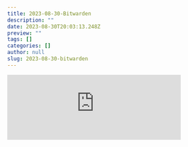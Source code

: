 ```yaml
---
title: 2023-08-30-Bitwarden
description: ""
date: 2023-08-30T20:03:13.248Z
preview: ""
tags: []
categories: []
author: null
slug: 2023-08-30-bitwarden
---
```

<iframe src="https://mastodontech.de/@larnius/110980348254746074/embed" class="mastodon-embed" style="max-width: 100%; border: 0" width="400" allowfullscreen="allowfullscreen"></iframe><script src="https://mastodontech.de/embed.js" async="async"></script>


